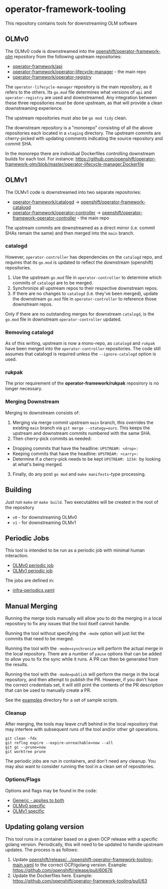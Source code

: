 # operator-framework-tooling

This repository contains tools for downstreaming OLM software

## OLMv0

The OLMv0 code is downstreamed into the [openshift/operator-framework-olm](https://github.com/openshift/operator-framework-olm) repository from the following upstream repositories:

* [operator-framework/api](https://github.com/operator-framework/api)
* [operator-framework/operator-lifecycle-manager](https://github.com/operator-framework/operator-lifecycle-manager) - the main repo
* [operator-framework/operator-registry](https://github.com/operator-framework/operator-registry)

The `operator-lifecycle-manager` repository is the main repository, as it refers to the others. Its `go.mod` file determines what versions of `api` and `operator-registry` are used and downstreamed. Any integration between these three repositories _must_ be done upstream, as that will provide a clean downstreaming experience.

The upstream repositories must also be `go mod tidy` clean.

The downstream repository is a "monorepo" consisting of all the above repositories each located in a `staging` directory. The upstream commits are cherry-picked with updating comments indicating the source repository and commit SHA. 

In the monorepo there are individual Dockerfiles controlling downstream builds for each tool. For instance: https://github.com/openshift/operator-framework-olm/blob/master/operator-lifecycle-manager.Dockerfile

## OLMv1

The OLMv1 code is downstreamed into two separate repositories:

* [operator-framework/catalogd](https://github.com/operator-framework/catalogd) -> [openshift/operator-framework-catalogd](https://github.com/openshift/operator-framework-catalogd)
* [operator-framework/operator-controller](https://github.com/operator-framework/operator-controller) -> [openshift/operator-framework-operator-controller](https://github.com/openshift/operator-framework-operator-controller) - the main repo

The upstream commits are downstreamed as a direct mirror (i.e. commit SHAs remain the same) and then merged into the `main` branch.

### catalogd

However, `operator-controller` has dependencies on the `catalogd` repo, and requires that its `go.mod` is updated to reflect the downstream (openshift) repositories.
1. Use the upstream `go.mod` file in `operator-controller` to determine which commits of `catalogd` are to be merged.
2. Synchronize all upstream repos to their respective downstream repos.
3. If there are no changes to `catalogd` (i.e. they've been merged), update the downstream `go.mod` file in `operator-controller` to reference those downstream repos.

Only if there are no outstanding merges for downstream `catalogd`, is the `go.mod` file in downstream `operator-controller` updated.

### Removing catalogd

As of this writing, upstream is now a mono-repo, as `catalogd` and `rukpak` have been merged into the `operator-controller` repositories. The code still assumes that catalogd is required unless the `--ignore-catalogd` option is used.

### rukpak

The prior requirement of the **operator-framework/rukpak** reposirory is no longer necessary.

### Merging Downstream

Merging to downstream consists of:
1. Merging via merge commit upstream `main` branch, this overrides the existing `main` branch via `git merge --stategy=ours`. This keeps the upstream and downstream commits numbered with the same SHA.
2. Then cherry-pick commits as needed:
  * Dropping commits that have the headline: `UPSTREAM: <drop>:`
  * Keeping commits that have the headline: `UPSTREAM: <carry>:`
  * Determine if a cherry-pick needs to be kept `UPSTREAM: 1234:` by looking at what's being merged.
3. Finally, do any post `go mod` and `make manifests`-type processing.

## Building

Just run `make` or `make build`. Two executables will be created in the root of the repository

* `v0` - for downstreaming OLMv0
* `v1` - for downstreaming OLMv1

## Periodic Jobs

This tool is intended to be run as a periodic job with minimal human interaction.

* [OLMv0 periodic job](https://prow.ci.openshift.org/?job=periodic-auto-olm-downstreaming)
* [OLMv1 periodic job](https://prow.ci.openshift.org/?job=periodic-auto-olm-v1-downstreaming)

The jobs are defined in:

* [infra-periodics.yaml](https://github.com/openshift/release/blob/master/ci-operator/jobs/infra-periodics.yaml)

## Manual Merging

Running the merge tools manually will allow you to do the merging in a local repository to fix any issues that the tool itself cannot handle.

Running the tool without specifying the `-mode` option will just list the commits that need to be merged.

Running the tool with the `-mode=synchronize` will perform the actual merge in the local repository. There are a number of `pause` options that can be added to allow you to fix the sync while it runs. A PR can then be generated from the results.

Running the tool with the `-mode=publish` will perform the merge in the local repository, and then attempt to publish the PR. However, if you don't have the correct credentials set, it will still print the contents of the PR description that can be used to manually create a PR.

See the [examples](https://github.com/openshift/operator-framework-tooling/tree/main/examples) directory for a set of sample scripts.

### Cleanup

After merging, the tools may leave cruft behind in the local repository that may interfere with subsequent runs of the tool and/or other git operations.

```
git clean -fdx
git reflog expire --expire-unreachable=now --all
git gc --prune=now
git worktree prune
```
The periodic jobs are run in containers, and don't need any cleanup. You may also want to consider running the tool in a clean set of repositories.

### Options/Flags

Options and flags may be found in the code:

* [Generic - applies to both](https://github.com/search?q=repo%3Aopenshift%2Foperator-framework-tooling+path%3Apkg%2Fflags%2F*.go+%2Ffs%5C..%2BVar%2F&type=code)
* [OLMv0 specific](https://github.com/search?q=repo%3Aopenshift%2Foperator-framework-tooling+path%3Apkg%2Fv0%2F*.go+%2Ffs%5C..%2BVar%2F&type=code)
* [OLMv1 specific](https://github.com/search?q=repo%3Aopenshift%2Foperator-framework-tooling+path%3Apkg%2Fv1%2F*.go+%2Ffs%5C..%2BVar%2F&type=code)

## Updating golang version

This tool runs in a container based on a given OCP release with a specific golang version. Periodically, this will need to be updated to handle upstream updates. The process is as follows:

1. Update [openshift/release/.../openshift-operator-framework-tooling-main.yaml](https://github.com/openshift/release/blob/master/ci-operator/config/openshift/operator-framework-tooling/openshift-operator-framework-tooling-main.yaml) to the correct OCP/golang version. Example: https://github.com/openshift/release/pull/60676
2. Update the Dockerfiles here. Example: https://github.com/openshift/operator-framework-tooling/pull/63
